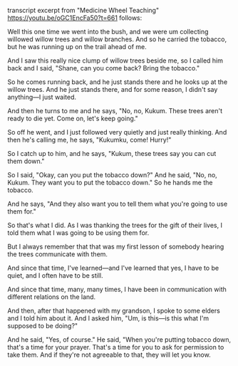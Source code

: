 transcript excerpt from "Medicine Wheel Teaching" https://youtu.be/oGC1EncFa50?t=661 follows:

Well this one time we went into the bush, and we were um collecting willowed willow trees and willow branches. And so he carried the tobacco, but he was running up on the trail ahead of me.

And I saw this really nice clump of willow trees beside me, so I called him back and I said, "Shane, can you come back? Bring the tobacco."

So he comes running back, and he just stands there and he looks up at the willow trees. And he just stands there, and for some reason, I didn't say anything—I just waited.

And then he turns to me and he says, "No, no, Kukum. These trees aren't ready to die yet. Come on, let's keep going."

So off he went, and I just followed very quietly and just really thinking. And then he's calling me, he says, "Kukumku, come! Hurry!"

So I catch up to him, and he says, "Kukum, these trees say you can cut them down."

So I said, "Okay, can you put the tobacco down?" And he said, "No, no, Kukum. They want you to put the tobacco down." So he hands me the tobacco.

And he says, "And they also want you to tell them what you're going to use them for."

So that's what I did. As I was thanking the trees for the gift of their lives, I told them what I was going to be using them for.

But I always remember that that was my first lesson of somebody hearing the trees communicate with them.

And since that time, I've learned—and I've learned that yes, I have to be quiet, and I often have to be still.

And since that time, many, many times, I have been in communication with different relations on the land.

And then, after that happened with my grandson, I spoke to some elders and I told him about it. And I asked him, "Um, is this—is this what I'm supposed to be doing?"

And he said, "Yes, of course." He said, "When you're putting tobacco down, that's a time for your prayer. That's a time for you to ask for permission to take them. And if they're not agreeable to that, they will let you know.
